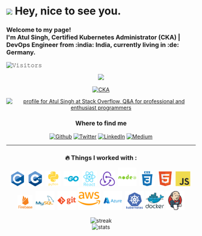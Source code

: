<h1><img src="https://emojis.slackmojis.com/emojis/images/1531849430/4246/blob-sunglasses.gif?1531849430" width="30"/> Hey, nice to see you.</h1>


<h3>Welcome to my page! </br> I'm Atul Singh, Certified Kubernetes Administrator (CKA) | DevOps Engineer from :india: <b>India</b>, currently living in :de: <b>Germany</b>. </h3>

![𝚅𝚒𝚜𝚒𝚝𝚘𝚛𝚜](https://visitor-badge.laobi.icu/badge?page_id=iamatulsingh&title=Visitors )

<div id="header" align="center">
  <img src="https://4kwallpapers.com/images/walls/thumbs_2t/5947.png"/> <br/>
  
  <a href="https://www.credly.com/badges/2441371a-b504-4b15-a1bc-482480997bf4" target="_blank" rel="noopener noreferrer"><img src="https://images.credly.com/size/340x340/images/8b8ed108-e77d-4396-ac59-2504583b9d54/cka_from_cncfsite__281_29.png" alt="CKA"></a> <br/>
  
  <a href="https://stackoverflow.com/users/6621158/atul-singh"><img src="https://stackoverflow.com/users/flair/6621158.png" width="208" height="58" alt="profile for Atul Singh at Stack Overflow, Q&amp;A for professional and enthusiast programmers" title="profile for Atul Singh at Stack Overflow, Q&amp;A for professional and enthusiast programmers"></a>

  <h3>Where to find me</h3>
  <p>
    <a href="https://github.com/iamatulsingh" target="_blank"><img alt="Github" src="https://img.shields.io/badge/GitHub-%2312100E.svg?&style=for-the-badge&logo=Github&logoColor=white" /></a>
    <a href="https://twitter.com/devAtulSingh" target="_blank"><img alt="Twitter" src="https://img.shields.io/badge/twitter-%231DA1F2.svg?&style=for-the-badge&logo=twitter&logoColor=white" /></a>
    <a href="https://www.linkedin.com/in/iamatulsingh" target="_blank"><img alt="LinkedIn" src="https://img.shields.io/badge/linkedin-%230077B5.svg?&style=for-the-badge&logo=linkedin&logoColor=white" /></a>
    <a href="https://medium.com/@iamatulsingh" target="_blank"><img alt="Medium" src="https://img.shields.io/badge/medium-%2312100E.svg?&style=for-the-badge&logo=medium&logoColor=white" /></a>
  </p>
  
  <hr>
  
  ### :fire: Things I worked with : <br/>
  <div>
    <img src="https://github.com/devicons/devicon/blob/master/icons/c/c-original.svg" title="C" alt="C" width="40" height="40"/>&nbsp;
    <img src="https://github.com/devicons/devicon/blob/master/icons/cplusplus/cplusplus-original.svg" title="C++" alt="C++" width="40" height="40"/>&nbsp;
    <img src="https://github.com/devicons/devicon/blob/master/icons/python/python-plain-wordmark.svg" title="Python" alt="Python" width="40" height="40"/>&nbsp;
    <img src="https://github.com/devicons/devicon/blob/master/icons/go/go-original-wordmark.svg" title="Go" alt="Go" width="40" height="40"/>&nbsp;
    <img src="https://github.com/devicons/devicon/blob/master/icons/react/react-original-wordmark.svg" title="React" alt="React" width="40" height="40"/>&nbsp;
    <img src="https://github.com/devicons/devicon/blob/master/icons/redux/redux-original.svg" title="Redux" alt="Redux " width="40" height="40"/>&nbsp;
    <img src="https://github.com/devicons/devicon/blob/master/icons/nodejs/nodejs-plain-wordmark.svg" title="NodeJS" alt="NodeJS" width="50" height="50"/>&nbsp;
    <img src="https://github.com/devicons/devicon/blob/master/icons/css3/css3-plain-wordmark.svg"  title="CSS3" alt="CSS" width="40" height="40"/>&nbsp;
    <img src="https://github.com/devicons/devicon/blob/master/icons/html5/html5-original.svg" title="HTML5" alt="HTML" width="40" height="40"/>&nbsp;
    <img src="https://github.com/devicons/devicon/blob/master/icons/javascript/javascript-original.svg" title="JavaScript" alt="JavaScript" width="40" height="40"/>&nbsp;
    <img src="https://github.com/devicons/devicon/blob/master/icons/firebase/firebase-plain-wordmark.svg" title="Firebase" alt="Firebase" width="40" height="40"/>&nbsp;
    <img src="https://github.com/devicons/devicon/blob/master/icons/mysql/mysql-original-wordmark.svg" title="MySQL"  alt="MySQL" width="50" height="50"/>&nbsp;
    <img src="https://github.com/devicons/devicon/blob/master/icons/git/git-plain-wordmark.svg" title="Git" **alt="Git" width="50" height="50"/>
    <img src="https://github.com/devicons/devicon/blob/master/icons/amazonwebservices/amazonwebservices-plain-wordmark.svg" title="AWS" alt="AWS" width="60" height="60"/>&nbsp;
    <img src="https://github.com/devicons/devicon/blob/master/icons/azure/azure-original-wordmark.svg" title="Azure" alt="Azure" width="50" height="50"/>&nbsp;
    <img src="https://github.com/devicons/devicon/blob/master/icons/kubernetes/kubernetes-plain-wordmark.svg" title="Kubernetes" **alt="Kubernetes" width="50" height="50"/>
    <img src="https://github.com/devicons/devicon/blob/master/icons/docker/docker-original-wordmark.svg" title="Docker" **alt="Docker" width="50" height="50"/>
    <img src="https://github.com/devicons/devicon/blob/master/icons/jenkins/jenkins-original.svg" title="Jenkins" **alt="Jenkins" width="50" height="50"/>  <br/> <br/>
    <img src="http://github-readme-streak-stats.herokuapp.com?user=iamatulsingh&theme=dark&background=000000)](https://git.io/streak-stats" alt="streak" /> <br/>
    <img src="https://github-readme-stats.vercel.app/api?count_private=true&theme=dark&username=iamatulsingh&show_icons=true&hide_border=true" alt="stats"/>
  </div>
</div>

